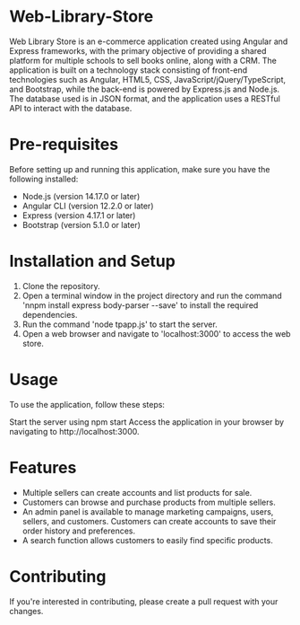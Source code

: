 # Web-Library-Store

Web Library Store is an e-commerce application created using Angular and Express frameworks, with the primary objective of providing a shared platform for multiple schools to sell books online, along with a CRM. The application is built on a technology stack consisting of front-end technologies such as Angular, HTML5, CSS, JavaScript/jQuery/TypeScript, and Bootstrap, while the back-end is powered by Express.js and Node.js. The database used is in JSON format, and the application uses a RESTful API to interact with the database.


# Pre-requisites 

Before setting up and running this application, make sure you have the following installed:

* Node.js (version 14.17.0 or later)
* Angular CLI (version 12.2.0 or later)
* Express (version 4.17.1 or later)
* Bootstrap (version 5.1.0 or later)


# Installation and Setup

1. Clone the repository.
2. Open a terminal window in the project directory and run the command 'nnpm install express body-parser --save' to install the required dependencies.
3. Run the command 'node tpapp.js' to start the server.
4. Open a web browser and navigate to 'localhost:3000' to access the web store.


# Usage

To use the application, follow these steps:

Start the server using npm start
Access the application in your browser by navigating to http://localhost:3000.

# Features

* Multiple sellers can create accounts and list products for sale.
* Customers can browse and purchase products from multiple sellers.
* An admin panel is available to manage marketing campaigns, users, sellers, and customers.
Customers can create accounts to save their order history and preferences.
* A search function allows customers to easily find specific products.

 
# Contributing

If you're interested in contributing, please create a pull request with your changes.
